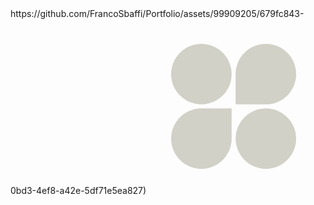 <div>
  https://github.com/FrancoSbaffi/Portfolio/assets/99909205/679fc843-0bd3-4ef8-a42e-5df71e5ea827)<svg width="280" height="280" viewBox="0 0 280 280" fill="none" xmlns="http://www.w3.org/2000/svg">
<rect width="auto" height="50" rx="50" fill="black"/>
<g clip-path="url(#clip0_345_17)">
<circle cx="88.4" cy="88.4" r="48.4" fill="#D1D1C7"/>
<path d="M143.2 88.4C143.2 61.6694 164.869 40 191.6 40C218.331 40 240 61.6694 240 88.4C240 115.131 218.331 136.8 191.6 136.8H143.2V88.4Z" fill="#D1D1C7"/>
<path d="M40 191.6C40 164.869 61.6694 143.2 88.4 143.2H136.8V191.6C136.8 218.331 115.131 240 88.4 240C61.6694 240 40 218.331 40 191.6Z" fill="#D1D1C7"/>
<circle cx="191.6" cy="191.6" r="48.4" fill="#D1D1C7"/>
</g>
<defs>
<clipPath id="clip0_345_17">
<rect width="200" height="200" fill="white" transform="translate(40 40)"/>
</clipPath>
</defs>
</svg>
</div>

